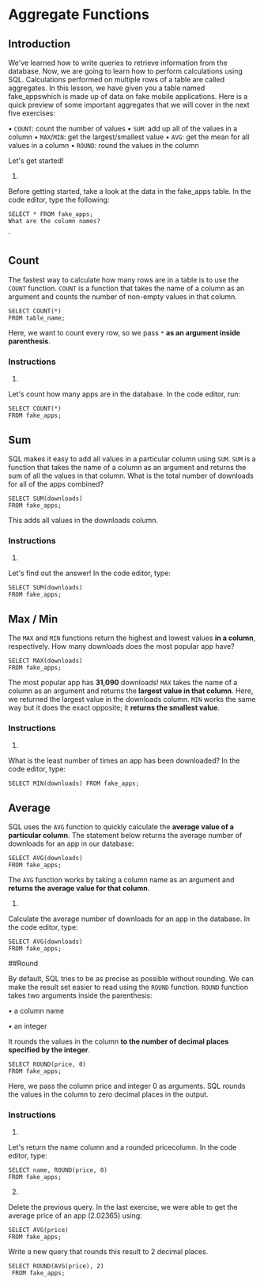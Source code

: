 # Aggregate Functions

## Introduction

We've learned how to write queries to retrieve information from the database. 
Now, we are going to learn how to perform calculations using SQL.
Calculations performed on multiple rows of a table are called aggregates.
In this lesson, we have given you a table named fake_appswhich is made up of data on fake mobile applications.
Here is a quick preview of some important aggregates that we will cover in the next five exercises:

•	`COUNT`: count the number of values
•	`SUM`: add up all of the values in a column
•	`MAX`/`MIN`: get the largest/smallest value
•	`AVG`: get the mean for all values in a column
•	`ROUND`: round the values in the column

Let's get started!

1.
Before getting started, take a look at the data in the fake_apps table.
In the code editor, type the following:
```
SELECT * FROM fake_apps;
What are the column names?
```
`
## Count
The fastest way to calculate how many rows are in a table is to use the `COUNT` function.
`COUNT` is a function that takes the name of a column as an argument and counts the number of non-empty values in that column.
```
SELECT COUNT(*) 
FROM table_name;
```

Here, we want to count every row, so we pass `*` **as an argument inside parenthesis**.

### Instructions
1.
Let's count how many apps are in the database.
In the code editor, run:
```
SELECT COUNT(*) 
FROM fake_apps;
```

## Sum

SQL makes it easy to add all values in a particular column using `SUM`.
`SUM` is a function that takes the name of a column as an argument and returns the sum of all the values in that column.
What is the total number of downloads for all of the apps combined?
```
SELECT SUM(downloads) 
FROM fake_apps;
```
This adds all values in the downloads column.

### Instructions
1.
Let's find out the answer!
In the code editor, type:
```
SELECT SUM(downloads) 
FROM fake_apps;
```

## Max / Min

The `MAX` and `MIN` functions return the highest and lowest values **in a column**, respectively.
How many downloads does the most popular app have?
```
SELECT MAX(downloads) 
FROM fake_apps;
```

The most popular app has **31,090** downloads!
`MAX` takes the name of a column as an argument and returns the **largest value in that column**. 
Here, we returned the largest value in the downloads column.
`MIN` works the same way but it does the exact opposite; it **returns the smallest value**.

### Instructions
1.
What is the least number of times an app has been downloaded?
In the code editor, type:
```
SELECT MIN(downloads) FROM fake_apps;
```
## Average

SQL uses the `AVG` function to quickly calculate the **average value of a particular column**.
The statement below returns the average number of downloads for an app in our database:
```
SELECT AVG(downloads) 
FROM fake_apps;
```
The `AVG` function works by taking a column name as an argument and **returns the average value for that column**.

1.
Calculate the average number of downloads for an app in the database.
In the code editor, type:
```
SELECT AVG(downloads) 
FROM fake_apps;
```

##Round

By default, SQL tries to be as precise as possible without rounding. We can make the result set easier to read using the `ROUND` function.
`ROUND` function takes two arguments inside the parenthesis:

•	a column name

•	an integer

It rounds the values in the column **to the number of decimal places specified by the integer**.
```
SELECT ROUND(price, 0) 
FROM fake_apps;
```
Here, we pass the column price and integer 0 as arguments. SQL rounds the values in the column to zero decimal places in the output.

### Instructions
1.
Let's return the name column and a rounded pricecolumn.
In the code editor, type:
```
SELECT name, ROUND(price, 0) 
FROM fake_apps;
```

2.
Delete the previous query.
In the last exercise, we were able to get the average price of an app (2.02365) using:
```
SELECT AVG(price) 
FROM fake_apps;
```

Write a new query that rounds this result to 2 decimal places.
```
SELECT ROUND(AVG(price), 2)
 FROM fake_apps;
```

